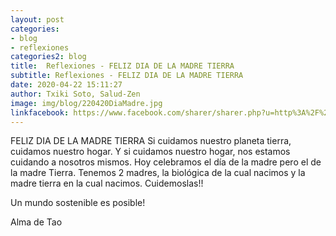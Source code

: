 ```yaml
---
layout: post
categories:
- blog
- reflexiones
categories2: blog
title:  Reflexiones - FELIZ DIA DE LA MADRE TIERRA
subtitle: Reflexiones - FELIZ DIA DE LA MADRE TIERRA
date: 2020-04-22 15:11:27
author: Txiki Soto, Salud-Zen
image: img/blog/220420DiaMadre.jpg
linkfacebook: https://www.facebook.com/sharer/sharer.php?u=http%3A%2F%2Fwww.salud-zen.com%2Fblog%2Freflexiones%2F2020%2F04%2F22%2Freflexiones-dia-madre-tierra.html&amp;src=sdkpreparse
---
```

FELIZ DIA DE LA MADRE TIERRA
Si cuidamos nuestro planeta tierra, cuidamos nuestro hogar. Y si cuidamos nuestro hogar, nos estamos cuidando a nosotros mismos.
Hoy celebramos el día de la madre pero el de la madre Tierra. Tenemos 2 madres, la biológica de la cual nacimos y la madre tierra en la cual nacimos.
Cuidemoslas!!  

Un mundo sostenible es posible!  

Alma de Tao
